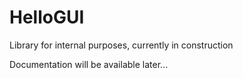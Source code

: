 # HelloGUI

Library for internal purposes, currently in construction

Documentation will be available later...